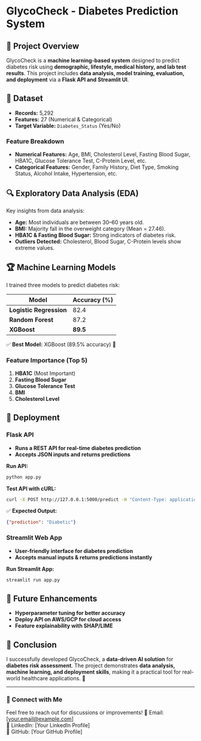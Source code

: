 # GlycoCheck - Diabetes Prediction System

## 📌 Project Overview

GlycoCheck is a **machine learning-based system** designed to predict diabetes risk using **demographic, lifestyle, medical history, and lab test results**. This project includes **data analysis, model training, evaluation, and deployment** via a **Flask API and Streamlit UI**.

## 📂 Dataset

- **Records:** 5,292
- **Features:** 27 (Numerical & Categorical)
- **Target Variable:** `Diabetes_Status` (Yes/No)

### **Feature Breakdown**

- **Numerical Features:** Age, BMI, Cholesterol Level, Fasting Blood Sugar, HBA1C, Glucose Tolerance Test, C-Protein Level, etc.
- **Categorical Features:** Gender, Family History, Diet Type, Smoking Status, Alcohol Intake, Hypertension, etc.

## 🔍 Exploratory Data Analysis (EDA)

Key insights from data analysis:

- **Age:** Most individuals are between 30–60 years old.
- **BMI:** Majority fall in the overweight category (Mean = 27.46).
- **HBA1C & Fasting Blood Sugar:** Strong indicators of diabetes risk.
- **Outliers Detected:** Cholesterol, Blood Sugar, C-Protein levels show extreme values.

## 🏆 Machine Learning Models

I trained three models to predict diabetes risk:

| Model                   | Accuracy (%) |
| ----------------------- | ------------ |
| **Logistic Regression** | 82.4         |
| **Random Forest**       | 87.2         |
| **XGBoost**             | **89.5**     |

✅ **Best Model:** XGBoost (89.5% accuracy) 🚀

### **Feature Importance (Top 5)**

1. **HBA1C** (Most Important)
2. **Fasting Blood Sugar**
3. **Glucose Tolerance Test**
4. **BMI**
5. **Cholesterol Level**

## 🚀 Deployment

### **Flask API**

- **Runs a REST API for real-time diabetes prediction**
- **Accepts JSON inputs and returns predictions**

**Run API:**

```bash
python app.py
```

**Test API with cURL:**

```bash
curl -X POST http://127.0.0.1:5000/predict -H "Content-Type: application/json" -d '{"features": [45, 1, 32.5, 1, 2, 1, 0, 0, 2, 1, 190, 100, 140, 6.5, 80, 0.95, 1, 0, 1, 0, 2, 0, 120, 30, 7, 0, 1]}'
```

✅ **Expected Output:**

```json
{"prediction": "Diabetic"}
```

### **Streamlit Web App**

- **User-friendly interface for diabetes prediction**
- **Accepts manual inputs & returns predictions instantly**

**Run Streamlit App:**

```bash
streamlit run app.py
```

## 🔮 Future Enhancements

- **Hyperparameter tuning for better accuracy**
- **Deploy API on AWS/GCP for cloud access**
- **Feature explainability with SHAP/LIME**

## 📜 Conclusion

I successfully developed GlycoCheck, a **data-driven AI solution** for **diabetes risk assessment**. The project demonstrates **data analysis, machine learning, and deployment skills**, making it a practical tool for real-world healthcare applications. 🚀

---

### 🔗 Connect with Me

Feel free to reach out for discussions or improvements! 📧 Email: [[your.email@example.com](mailto\:your.email@example.com)]\
🔗 LinkedIn: [Your LinkedIn Profile]\
🐍 GitHub: [Your GitHub Profile]

